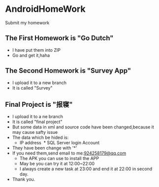 # AndroidHomeWork
Submit my homework

## The First Homework is \"Go Dutch\"
* I have put them into ZIP
* Go and get it,haha

## The Second Homework is \"Survey App\"
* I upload it to a new branch
* It is called "Survey"

## Final Project is \"报寝\"
* I upload it to a ne branch
* It is called "final project"
* But some data in xml and source code have been changed,because it may cause safty issue
* The data which be hided is:
  * IP address
  * SQL Server login Account
* They have been change with '*'
* If you need them,send email to me:924258179@qq.com
  * The APK you can use to install the APP
  * May be you can try it at 12:00~22:00
  * I always create a new task at 23:00 and end it at 22:00 in second day.
* Thank you.
